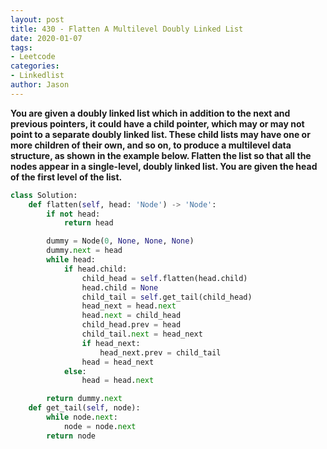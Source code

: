 ```yaml
---
layout: post
title: 430 - Flatten A Multilevel Doubly Linked List
date: 2020-01-07
tags:
- Leetcode
categories:
- Linkedlist
author: Jason
---
```

**You are given a doubly linked list which in addition to the next and previous pointers, it could have a child pointer, which may or may not point to a separate doubly linked list. These child lists may have one or more children of their own, and so on, to produce a multilevel data structure, as shown in the example below. Flatten the list so that all the nodes appear in a single-level, doubly linked list. You are given the head of the first level of the list.**

```python
class Solution:
    def flatten(self, head: 'Node') -> 'Node':
        if not head:
            return head

        dummy = Node(0, None, None, None)
        dummy.next = head
        while head:
            if head.child:
                child_head = self.flatten(head.child)
                head.child = None
                child_tail = self.get_tail(child_head)
                head_next = head.next
                head.next = child_head
                child_head.prev = head
                child_tail.next = head_next
                if head_next:
                    head_next.prev = child_tail
                head = head_next
            else:
                head = head.next

        return dummy.next
    def get_tail(self, node):
        while node.next:
            node = node.next
        return node
```
